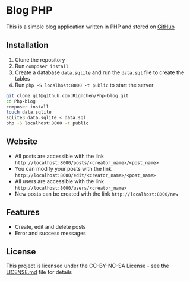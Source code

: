 # Blog PHP

This is a simple blog application written in PHP and stored on [GitHub](https://github.com/Rignchen/Php-blog)

## Installation
1. Clone the repository
2. Run `composer install`
3. Create a database `data.sqlite` and run the `data.sql` file to create the tables
4. Run `php -S localhost:8000 -t public` to start the server

```bash
git clone git@github.com:Rignchen/Php-blog.git
cd Php-blog
composer install
touch data.sqlite
sqlite3 data.sqlite < data.sql
php -S localhost:8000 -t public
```

## Website
- All posts are accessible with the link `http://localhost:8000/posts/<creator_name>/<post_name>`
- You can modify your posts with the link `http://localhost:8000/edit/<creator_name>/<post_name>`
- All users are accessible with the link `http://localhost:8000/users/<creator_name>`
- New posts can be created with the link `http://localhost:8000/new`

## Features
- Create, edit and delete posts
- Error and success messages

## License
This project is licensed under the CC-BY-NC-SA License - see the [LICENSE.md](LICENSE.md) file for details
